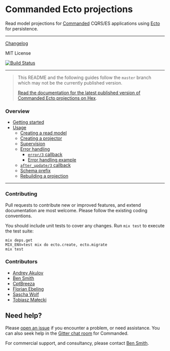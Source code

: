 # Commanded Ecto projections

Read model projections for [Commanded](https://github.com/commanded/commanded) CQRS/ES applications using [Ecto](https://github.com/elixir-ecto/ecto) for persistence.

---

[Changelog](CHANGELOG.md)

MIT License

[![Build Status](https://travis-ci.com/commanded/commanded-ecto-projections.svg?branch=master)](https://travis-ci.com/commanded/commanded-ecto-projections)

---

> This README and the following guides follow the `master` branch which may not be the currently published version.
>
> [Read the documentation for the latest published version of Commanded Ecto projections on Hex](https://hexdocs.pm/commanded_ecto_projections/).

### Overview

- [Getting started](guides/Getting%20Started.md)
- [Usage](guides/Usage.md)
  - [Creating a read model](guides/Usage.md#creating-a-read-model)
  - [Creating a projector](guides/Usage.md#creating-a-projector)
  - [Supervision](guides/Usage.md#supervision)
  - [Error handling](guides/Usage.md#error-handling)
    - [`error/3` callback](guides/Usage.md#error3-callback)
    - [Error handling example](guides/Usage.md#error-handling-example)
  - [`after_update/3` callback](guides/Usage.md#after_update3-callback)
  - [Schema prefix](guides/Usage.md#schema-prefix)
  - [Rebuilding a projection](guides/Usage.md#rebuilding-a-projection)

---

### Contributing

Pull requests to contribute new or improved features, and extend documentation are most welcome. Please follow the existing coding conventions.

You should include unit tests to cover any changes. Run `mix test` to execute the test suite:

```console
mix deps.get
MIX_ENV=test mix do ecto.create, ecto.migrate
mix test
```

### Contributors

- [Andrey Akulov](https://github.com/astery)
- [Ben Smith](https://github.com/slashdotdash)
- [CptBreeza](https://github.com/CptBreeza)
- [Florian Ebeling](https://github.com/febeling)
- [Sascha Wolf](https://github.com/Zeeker)
- [Tobiasz Małecki](https://github.com/amatalai)

## Need help?

Please [open an issue](https://github.com/commanded/commanded-ecto-projections/issues) if you encounter a problem, or need assistance. You can also seek help in the [Gitter chat room](https://gitter.im/commanded/Lobby) for Commanded.

For commercial support, and consultancy, please contact [Ben Smith](mailto:ben@10consulting.com).
